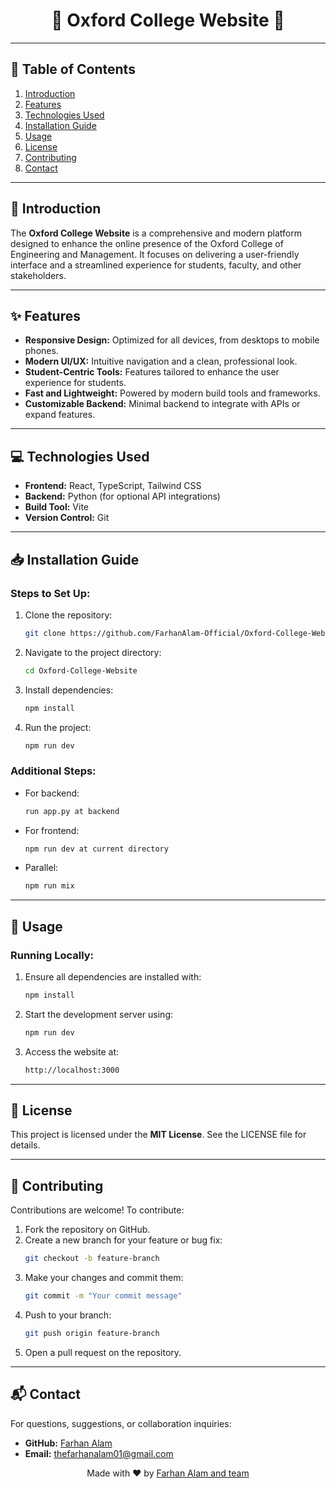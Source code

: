 <h1 align="center">🌟 Oxford College Website 🌟</h1>

<hr>

## 📑 Table of Contents
1. [Introduction](#introduction)
2. [Features](#features)
3. [Technologies Used](#technologies-used)
4. [Installation Guide](#installation-guide)
5. [Usage](#usage)
6. [License](#license)
7. [Contributing](#contributing)
8. [Contact](#contact)

<hr>

## 📖 Introduction
The **Oxford College Website** is a comprehensive and modern platform designed to enhance the online presence of the Oxford College of Engineering and Management. It focuses on delivering a user-friendly interface and a streamlined experience for students, faculty, and other stakeholders.

<hr>

## ✨ Features
- **Responsive Design:** Optimized for all devices, from desktops to mobile phones.
- **Modern UI/UX:** Intuitive navigation and a clean, professional look.
- **Student-Centric Tools:** Features tailored to enhance the user experience for students.
- **Fast and Lightweight:** Powered by modern build tools and frameworks.
- **Customizable Backend:** Minimal backend to integrate with APIs or expand features.

<hr>

## 💻 Technologies Used
- **Frontend:** React, TypeScript, Tailwind CSS
- **Backend:** Python (for optional API integrations)
- **Build Tool:** Vite
- **Version Control:** Git

<hr>

## 📥 Installation Guide
### Steps to Set Up:
1. Clone the repository:
    ```bash
    git clone https://github.com/FarhanAlam-Official/Oxford-College-Website.git
    ```
2. Navigate to the project directory:
    ```bash
    cd Oxford-College-Website
    ```
3. Install dependencies:
    ```bash
    npm install
    ```
4. Run the project:
    ```bash
    npm run dev
    ```

### Additional Steps:
- For backend:
    ```bash
    run app.py at backend
    ```
- For frontend:
    ```bash
    npm run dev at current directory
    ```
- Parallel:
    ```bash
    npm run mix
    ```

<hr>

## 🔧 Usage
### Running Locally:
1. Ensure all dependencies are installed with:
    ```bash
    npm install
    ```
2. Start the development server using:
    ```bash
    npm run dev
    ```
3. Access the website at:
    ```bash
    http://localhost:3000
    ```

<hr>

## 📜 License
This project is licensed under the **MIT License**. See the LICENSE file for details.

<hr>

## 🤝 Contributing
Contributions are welcome! To contribute:
1. Fork the repository on GitHub.
2. Create a new branch for your feature or bug fix:
    ```bash
    git checkout -b feature-branch
    ```
3. Make your changes and commit them:
    ```bash
    git commit -m "Your commit message"
    ```
4. Push to your branch:
    ```bash
    git push origin feature-branch
    ```
5. Open a pull request on the repository.

<hr>

## 📬 Contact
For questions, suggestions, or collaboration inquiries:
- **GitHub:** [Farhan Alam](https://github.com/FarhanAlam-Official)
- **Email:** [thefarhanalam01@gmail.com](mailto:thefarhanalam01@gmail.com)

<p align="center">Made with ❤️ by <a href="https://github.com/FarhanAlam-Official">Farhan Alam and team</
